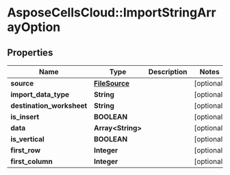 # AsposeCellsCloud::ImportStringArrayOption

## Properties
Name | Type | Description | Notes
------------ | ------------- | ------------- | -------------
**source** | [**FileSource**](FileSource.md) |  | [optional] 
**import_data_type** | **String** |  | [optional] 
**destination_worksheet** | **String** |  | [optional] 
**is_insert** | **BOOLEAN** |  | [optional] 
**data** | **Array&lt;String&gt;** |  | [optional] 
**is_vertical** | **BOOLEAN** |  | [optional] 
**first_row** | **Integer** |  | [optional] 
**first_column** | **Integer** |  | [optional] 


